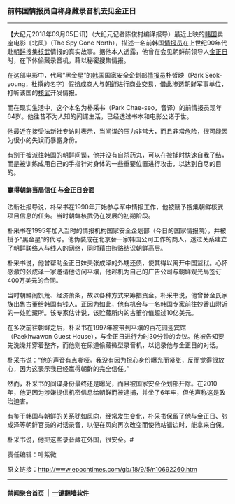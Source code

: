 ### 前韩国情报员自称身藏录音机去见金正日
------------------------

<p>【大纪元2018年09月05日讯】（大纪元记者陈俊村编译报导）最近上映的<a href="http://www.epochtimes.com/gb/tag/%E9%9F%A9%E5%9B%BD.html">韩国</a>卖座电影《北风》（The Spy Gone North），描述一名前韩国<a href="http://www.epochtimes.com/gb/tag/%E6%83%85%E6%8A%A5%E5%91%98.html">情报员</a>在上世纪90年代赴<a href="http://www.epochtimes.com/gb/tag/%E6%9C%9D%E9%B2%9C.html">朝鲜</a>搜集<a href="http://www.epochtimes.com/gb/tag/%E6%A0%B8%E6%AD%A6.html">核武</a>情报的真实故事。据他本人透露，他曾在会见朝鲜前领导人<a href="http://www.epochtimes.com/gb/tag/%E9%87%91%E6%AD%A3%E6%97%A5.html">金正日</a>时，在下体偷藏录音机，藉以秘密搜集情报。</p>
<p>在这部电影中，代号“黑金星”的<a href="http://www.epochtimes.com/gb/tag/%E9%9F%A9%E5%9B%BD.html">韩国</a>国家安全企划部<a href="http://www.epochtimes.com/gb/tag/%E6%83%85%E6%8A%A5%E5%91%98.html">情报员</a>朴皙映（Park Seok-young，杜撰的名字）假扮成商人与<a href="http://www.epochtimes.com/gb/tag/%E6%9C%9D%E9%B2%9C.html">朝鲜</a>进行商业交易，借此渗透朝鲜军事单位，打听该国的<a href="http://www.epochtimes.com/gb/tag/%E6%A0%B8%E6%AD%A6.html">核武</a>开发情报。</p>
<p>而在现实生活中，这个本名为朴采书（Park Chae-seo，音译）的前情报员现年64岁。他往昔不为人知的间谍生活，已经透过书本和电影公诸于世。</p>
<p>他最近在接受法新社专访时表示，当间谍的压力非常大，而且非常危险，很可能因为很小的失误而暴露身份。</p>
<p>有别于被派往韩国的朝鲜间谍，他并没有自杀药丸，可以在被捕时快速自我了结，而是被训练成用自己的手指针对身体的一些重要位置进行攻击，以达到自尽的目的。</p>
<h4>赢得朝鲜当局信任 与<a href="http://www.epochtimes.com/gb/tag/%E9%87%91%E6%AD%A3%E6%97%A5.html">金正日</a>会面</h4>
<p>法新社报导说，朴采书在1990年开始参与军中情报工作，他被赋予搜集朝鲜核武项目信息的任务。当时朝鲜核武仍在发展的初期阶段。</p>
<p>朴采书在1995年加入当时的情报机构国家安全企划部（今日的国家情报院），并被授予“黑金星”的代号。他伪装成在北京替一家韩国公司工作的商人，透过关系建立了朝鲜联络人与线人的网络，同时藉由贿赂结识朝鲜高层。</p>
<p>朴采书说，他曾帮助金正日妹夫张成泽的外甥还债，使其得以离开中国监狱。心怀感激的张成泽一家邀请他访问平壤，他趁机为自己的广告公司与朝鲜观光局签订400万美元的合同。</p>
<p>当时朝鲜闹饥荒、经济萧条，故以各种方式来筹措资金。朴采书说，他曾替金氏家族出售古董给韩国有钱人。正因为如此，他有机会与一名韩国专家前往妙香山附近的一处贮藏所。该专家估计说，该贮藏所内的古董价值超过10亿美元。</p>
<p>在多次前往朝鲜之后，朴采书在1997年被带到平壤的百花园迎宾馆（Paekhwawon Guest House），与金正日进行为时30分钟的会议。他被告知要先洗澡并穿着整齐，而他则在尿道偷藏微型录音机，以记录他与金正日的对话。</p>
<p>朴采书说：“他的声音有点嘶哑。我没有因为担心身份曝光而紧张，反而觉得很放心，因为这表示我已经赢得朝鲜的完全信任。”</p>
<p>然而，朴采书的间谍身份最终还是曝光，而且被国家安全企划部开除。在2010年，他更因为涉嫌提供机密信息给朝鲜而被逮捕，并坐了6年牢，但他声称这是政治迫害。</p>
<p>有鉴于韩国与朝鲜的关系犹如风向，经常发生变化，朴采书保留了他与金正日、张成泽等朝鲜官员的对话录音，以便在风向再次改变而使他站错边时，能拿来自保。</p>
<p>朴采书说，他把这些录音藏在外国，很安全。#</p>
<p>责任编辑：叶紫微</p>

原文链接：http://www.epochtimes.com/gb/18/9/5/n10692260.htm


------------------------
#### [禁闻聚合首页](https://github.com/gfw-breaker/banned-news/blob/master/README.md) &nbsp;|&nbsp;  [一键翻墙软件](https://github.com/gfw-breaker/nogfw/blob/master/README.md)
